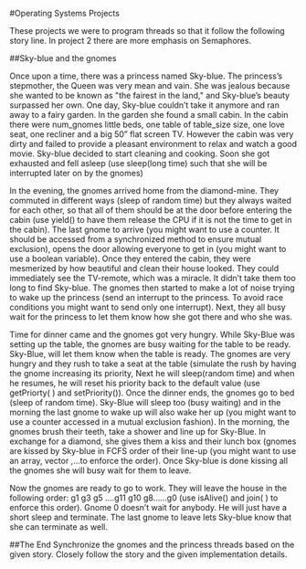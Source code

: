 #Operating Systems Projects

These projects we were to program threads so that it follow the following story line.
In project 2 there are more emphasis on Semaphores.

##Sky-blue and the gnomes

Once upon a time, there was a princess named Sky-blue. The princess’s stepmother, the Queen was very mean and vain. She was jealous because she wanted to be known as "the fairest in the land," and Sky-blue’s beauty surpassed her own. One day, Sky-blue couldn’t take it anymore and ran away to a fairy garden. In the garden she found a small cabin. In the cabin there were num_gnomes little beds, one table of table_size size, one love seat, one recliner and a big 50” flat screen TV. However the cabin was very dirty and failed to provide a pleasant environment to relax and watch a good movie.
Sky-blue decided to start cleaning and cooking. Soon she got exhausted and fell asleep (use sleep(long time) such that she will be interrupted later on by the gnomes)

In the evening, the gnomes arrived home from the diamond-mine. They commuted in different ways (sleep of random time) but they always waited for each other, so that all of them should be at the door before entering the cabin (use yield() to have them release the CPU if it is not the time to get in the cabin). The last gnome to arrive (you might want to use a counter. It should be accessed from a synchronized method to ensure mutual exclusion), opens the door allowing everyone to get in (you might want to use a boolean variable). Once they entered the cabin, they were mesmerized by how beautiful and clean their house looked. They could immediately see the TV-remote, which was a miracle. It didn’t take them too long to find Sky-blue. The gnomes then started to make a lot of noise trying to wake up the princess (send an interrupt to the princess. To avoid race conditions you might want to send only one interrupt). Next, they all busy wait for the princess to let them know how she got there and who she was.

Time for dinner came and the gnomes got very hungry. While Sky-Blue was setting up the table, the gnomes are busy waiting for the table to be ready. Sky-Blue, will let them know when the table is ready. The gnomes are very hungry and they rush to take a seat at the table (simulate the rush by having the gnome increasing its priority, Next he will sleep(random time) and when he resumes, he will reset his priority back to the default value (use getPriorty( ) and setPriority()). Once the dinner ends, the gnomes go to bed (sleep of random time).
Sky-Blue will sleep too (busy waiting) and in the morning the last gnome to wake up will also wake her up (you might want to use a counter accessed in a mutual exclusion fashion). In the morning, the gnomes brush their teeth, take a shower and line up for Sky-Blue. In exchange for a diamond, she gives them a kiss and their lunch box (gnomes are kissed by Sky-blue in FCFS order of their line-up (you might want to use an array, vector ,...to enforce the order).
Once Sky-blue is done kissing all the gnomes she will busy wait for them to leave.

Now the gnomes are ready to go to work. They will leave the house in the following order:
g1 g3 g5 ....g11 g10 g8......g0
(use isAlive() and join( ) to enforce this order). Gnome 0 doesn’t wait for anybody. He will just
have a short sleep and terminate.
The last gnome to leave lets Sky-blue know that she can terminate as well.


##The End
Synchronize the gnomes and the princess threads based on the given story. Closely follow the story and the given implementation details.